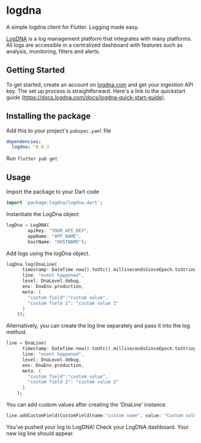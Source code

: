 # logdna

A simple logdna client for Flutter. Logging made easy.

[LogDNA](https://logdna.com) is a log management platform that integrates with many platforms. All logs are accessible in a centralized dashboard with features such as analysis, monitoring, filters and alerts.

## Getting Started

To get started, create an account on [logdna.com](https://logdna.com) and get your ingestion API key. The set up process is straightforward. Here's a link to the quickstart guide (https://docs.logdna.com/docs/logdna-quick-start-guide).

## Installing the package

Add this to your project's `pubspec.yaml` file

```yaml
dependencies:
  logdna: ^0.0.3
```

Run `flutter pub get`


## Usage

Import the package to your Dart code

```dart
import 'package:logdna/logdna.dart';
```


Instantiate the LogDna object

```dart
logDna = LogDNA(
        apiKey: "YOUR_API_KEY",
        appName: "APP_NAME",
        hostName: "HOSTNAME");
```
        
        
Add logs using the logDna object.

```dart
logDna.log(DnaLine(
      timestamp: DateTime.now().toUtc().millisecondsSinceEpoch.toString(),
      line: "event happened",
      level: DnaLevel.debug,
      env: DnaEnv.production,
      meta: {
        "custom field":"custom value",
        "custom field 2": "custom value 2"
      }
    ));
 ```


Alternatively, you can create the log line separately and pass it into the log method.

```dart
line = DnaLine(
      timestamp: DateTime.now().toUtc().millisecondsSinceEpoch.toString(),
      line: "event happened",
      level: DnaLevel.debug,
      env: DnaEnv.production,
      meta: {
        "custom field":"custom value",
        "custom field 2": "custom value 2"
      }
    );
```
    
 You can add custom values after creating the 'DnaLine' instance.
 
 ```dart
 line.addCustomField(CustomField(name:"custom name", value: "Custom value"));
 ```


You've pushed your log to LogDNA! Check your LogDNA dashboard. Your new log line should appear.
